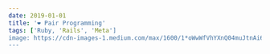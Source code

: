 ```yaml
---
date: 2019-01-01
title: '❤️ Pair Programming'
tags: ['Ruby, 'Rails', 'Meta']
image: https://cdn-images-1.medium.com/max/1600/1*oWwWfVhYXnQ04muJtnAi6A.jpeg
---
```

